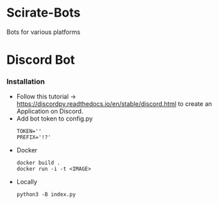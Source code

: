 # Scirate-Bots
Bots for various platforms

# Discord Bot
### Installation 
- Follow this tutorial -> https://discordpy.readthedocs.io/en/stable/discord.html to create an Application on Discord.
- Add bot token to config.py 
  ```
  TOKEN=''
  PREFIX='!?'
  ```
- Docker
  ```
  docker build .
  docker run -i -t <IMAGE>
  ```
- Locally 
  ```
  python3 -B index.py 
  ```
